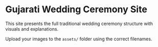 # Gujarati Wedding Ceremony Site

This site presents the full traditional wedding ceremony structure with visuals and explanations.

Upload your images to the `assets/` folder using the correct filenames.